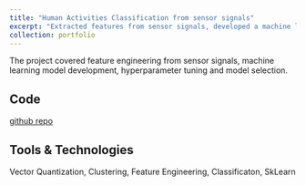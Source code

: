 ```yaml
---
title: "Human Activities Classification from sensor signals"
excerpt: "Extracted features from sensor signals, developed a machine learning model, and tuned hyperparameter."
collection: portfolio
---
```


The project covered feature engineering from sensor signals, machine learning model development, hyperparameter tuning and model selection.

## Code

[github repo](https://github.com/qasimnazir/CS-498_Applied-Machine-Learning_UIUC-Spring-2019/tree/master/HW05)

## Tools & Technologies
Vector Quantization, Clustering, Feature Engineering, Classificaton, SkLearn
